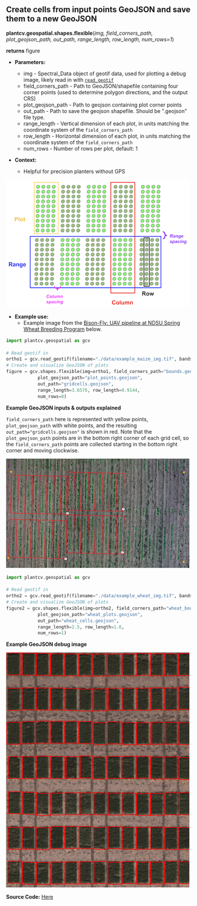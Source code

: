 ## Create cells from input points GeoJSON and save them to a new GeoJSON

**plantcv.geospatial.shapes.flexible**(*img, field_corners_path, plot_geojson_path, out_path, range_length, row_length, num_rows=1*)

**returns** figure

- **Parameters:**
    - img - Spectral_Data object of geotif data, used for plotting a debug image, likely read in with [`read_geotif`](read_geotif.md)
    - field_corners_path - Path to GeoJSON/shapefile containing four corner points (used to determine polygon directions, and the output CRS)
    - plot_geojson_path - Path to geojson containing plot corner points
    - out_path - Path to save the geojson shapefile. Should be ".geojson" file type. 
    - range_length - Vertical dimension of each plot, in units matching the coordinate system of the `field_corners_path`
    - row_length - Horizontal dimension of each plot, in units matching the coordinate system of the `field_corners_path`
    - num_rows - Number of rows per plot, default: 1

- **Context:**
    - Helpful for precision planters without GPS
    
![Screenshot](documentation_images/row_plot_vocab.png)


- **Example use:**
    - Example image from the [Bison-Fly: UAV pipeline at NDSU Spring Wheat Breeding Program](https://github.com/filipematias23/Bison-Fly) below. 


```python
import plantcv.geospatial as gcv

# Read geotif in
ortho1 = gcv.read_geotif(filename="./data/example_maize_img.tif", bands="b,g,r,RE,NIR")
# Create and visualize GeoJSON of plots
figure = gcv.shapes.flexible(img=ortho1, field_corners_path="bounds.geojson",
            plot_geojson_path="plot_points.geojson",
            out_path="gridcells.geojson", 
            range_length=3.6576, row_length=0.9144,
            num_rows=8)

```
**Example GeoJSON inputs & outputs explained**

`field_corners_path` here is represented with yellow points, `plot_geojson_path` with white points, and the resulting `out_path="gridcells.geojson"` is shown in red. Note that the `plot_geojson_path` points are in the bottom right corner of each grid cell, so the `field_corners_path` points are collected starting in the bottom right corner and moving clockwise. 

![Screenshot](documentation_images/irregular_grid_cells.png)

```python
import plantcv.geospatial as gcv

# Read geotif in
ortho2 = gcv.read_geotif(filename="./data/example_wheat_img.tif", bands="R,G,B")
# Create and visualize GeoJSON of plots
figure2 = gcv.shapes.flexible(img=ortho2, field_corners_path="wheat_bounds.geojson",
            plot_geojson_path="wheat_plots.geojson",
            out_path="wheat_cells.geojson", 
            range_length=2.5, row_length=1.6,
            num_rows=1)

```
**Example GeoJSON debug image**

![Screenshot](documentation_images/flexible_cells.png)

**Source Code:** [Here](https://github.com/danforthcenter/plantcv-geospatial/blob/main/plantcv/geospatial/shapes/flexible.py)
